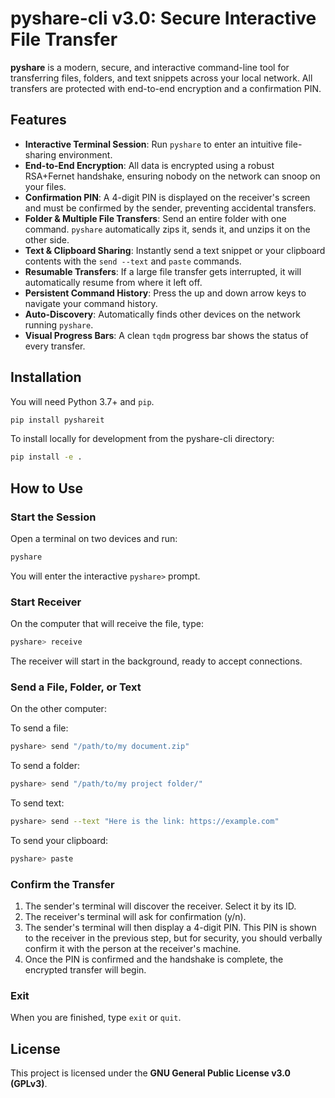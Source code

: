 # pyshare-cli v3.0: Secure Interactive File Transfer

**pyshare** is a modern, secure, and interactive command-line tool for transferring files, folders, and text snippets across your local network. All transfers are protected with end-to-end encryption and a confirmation PIN.

## Features

* **Interactive Terminal Session**: Run `pyshare` to enter an intuitive file-sharing environment.
* **End-to-End Encryption**: All data is encrypted using a robust RSA+Fernet handshake, ensuring nobody on the network can snoop on your files.
* **Confirmation PIN**: A 4-digit PIN is displayed on the receiver's screen and must be confirmed by the sender, preventing accidental transfers.
* **Folder & Multiple File Transfers**: Send an entire folder with one command. `pyshare` automatically zips it, sends it, and unzips it on the other side.
* **Text & Clipboard Sharing**: Instantly send a text snippet or your clipboard contents with the `send --text` and `paste` commands.
* **Resumable Transfers**: If a large file transfer gets interrupted, it will automatically resume from where it left off.
* **Persistent Command History**: Press the up and down arrow keys to navigate your command history.
* **Auto-Discovery**: Automatically finds other devices on the network running `pyshare`.
* **Visual Progress Bars**: A clean `tqdm` progress bar shows the status of every transfer.

## Installation

You will need Python 3.7+ and `pip`.

```bash
pip install pyshareit
```

To install locally for development from the pyshare-cli directory:

```bash
pip install -e .
```

## How to Use

### Start the Session

Open a terminal on two devices and run:

```bash
pyshare
```

You will enter the interactive `pyshare>` prompt.

### Start Receiver

On the computer that will receive the file, type:

```bash
pyshare> receive
```

The receiver will start in the background, ready to accept connections.

### Send a File, Folder, or Text

On the other computer:

To send a file:

```bash
pyshare> send "/path/to/my document.zip"
```

To send a folder:

```bash
pyshare> send "/path/to/my project folder/"
```

To send text:

```bash
pyshare> send --text "Here is the link: https://example.com"
```

To send your clipboard:

```bash
pyshare> paste
```

### Confirm the Transfer

1. The sender's terminal will discover the receiver. Select it by its ID.
2. The receiver's terminal will ask for confirmation (y/n).
3. The sender's terminal will then display a 4-digit PIN. This PIN is shown to the receiver in the previous step, but for security, you should verbally confirm it with the person at the receiver's machine.
4. Once the PIN is confirmed and the handshake is complete, the encrypted transfer will begin.

### Exit

When you are finished, type `exit` or `quit`.

## License

This project is licensed under the **GNU General Public License v3.0 (GPLv3)**.
